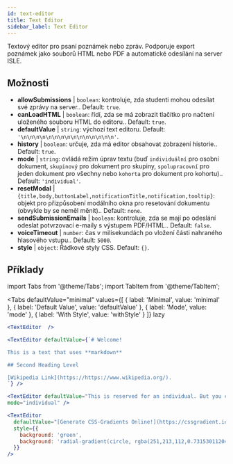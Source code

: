 ```yaml
---
id: text-editor
title: Text Editor
sidebar_label: Text Editor
---
```


Textový editor pro psaní poznámek nebo zpráv. Podporuje export poznámek jako souborů HTML nebo PDF a automatické odesílání na server ISLE.

## Možnosti

* __allowSubmissions__ | `boolean`: kontroluje, zda studenti mohou odesílat své zprávy na server.. Default: `true`.
* __canLoadHTML__ | `boolean`: řídí, zda se má zobrazit tlačítko pro načtení uloženého souboru HTML do editoru.. Default: `true`.
* __defaultValue__ | `string`: výchozí text editoru. Default: `'\n\n\n\n\n\n\n\n\n\n\n\n\n\n\n'`.
* __history__ | `boolean`: určuje, zda má editor obsahovat zobrazení historie.. Default: `true`.
* __mode__ | `string`: ovládá režim úprav textu (buď `individuální` pro osobní dokument, `skupinový` pro dokument pro skupiny, `spolupracovní` pro jeden dokument pro všechny nebo `kohorta` pro dokument pro kohortu).. Default: `'individual'`.
* __resetModal__ | `{title,body,buttonLabel,notificationTitle,notification,tooltip}`: objekt pro přizpůsobení modálního okna pro resetování dokumentu (obvykle by se neměl měnit).. Default: `none`.
* __sendSubmissionEmails__ | `boolean`: kontroluje, zda se mají po odeslání odeslat potvrzovací e-maily s výstupem PDF/HTML.. Default: `false`.
* __voiceTimeout__ | `number`: čas v milisekundách po vložení části nahraného hlasového vstupu.. Default: `5000`.
* __style__ | `object`: Řádkové styly CSS. Default: `{}`.


## Příklady

import Tabs from '@theme/Tabs';
import TabItem from '@theme/TabItem';

<Tabs
    defaultValue="minimal"
    values={[
        { label: 'Minimal', value: 'minimal' },
        { label: 'Default Value', value: 'defaultValue' },
        { label: 'Mode', value: 'mode' },
        { label: 'With Style', value: 'withStyle' }
    ]}
    lazy
>

<TabItem value="minimal">

```jsx live
<TextEditor  />
```

</TabItem>

<TabItem value="defaultValue">

```jsx live
<TextEditor defaultValue={`# Welcome!

This is a text that uses **markdown**

## Second Heading Level

[Wikipedia Link](https://https://www.wikipedia.org/).
`} />
```

</TabItem>

<TabItem value="mode">

```jsx live
<TextEditor defaultValue="This is reserved for an individual. But you can also allow groups, students cohorts, or everybody to join in and work collaboratively (setting the mode option will only have an effect in a live lesson, not this preview)." 
mode="individual" />
```

</TabItem>

<TabItem value="withStyle">

```jsx live
<TextEditor  
  defaultValue="[Generate CSS-Gradients Online!](https://cssgradient.io/)"
  style={{ 
    background: 'green',
    background: 'radial-gradient(circle, rgba(251,213,112,0.7315301120448179) 0%,rgba(83,199,14,0.4514180672268907) 100%)' 
  }}
/>
```

</TabItem>

</Tabs>
